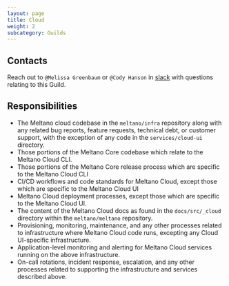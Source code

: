 ```yaml
---
layout: page
title: Cloud
weight: 2
subcategory: Guilds
---
```


## Contacts

Reach out to `@Melissa Greenbaum` or `@Cody Hanson` in [slack](https://meltano.com/slack) with questions relating to this Guild.

## Responsibilities

- The Meltano cloud codebase in the `meltano/infra` repository along with any related bug reports, feature requests, technical debt, or customer support, with the exception of any code in the `services/cloud-ui` directory.
- Those portions of the Meltano Core codebase which relate to the Meltano Cloud CLI.
- Those portions of the Meltano Core release process which are specific to the Meltano Cloud CLI
- CI/CD workflows and code standards for Meltano Cloud, except those which are specific to the Meltano Cloud UI
- Meltano Cloud deployment processes, except those which are specific to the Meltano Cloud UI.
- The content of the Meltano Cloud docs as found in the `docs/src/_cloud` directory within the `meltano/meltano` repository.
- Provisioning, monitoring, maintenance, and any other processes related to infrastructure where Meltano Cloud code runs, excepting any Cloud UI-specific infrastructure.
- Application-level monitoring and alerting for Meltano Cloud services running on the above infrastructure.
- On-call rotations, incident response, escalation, and any other processes related to supporting the infrastructure and services described above.
